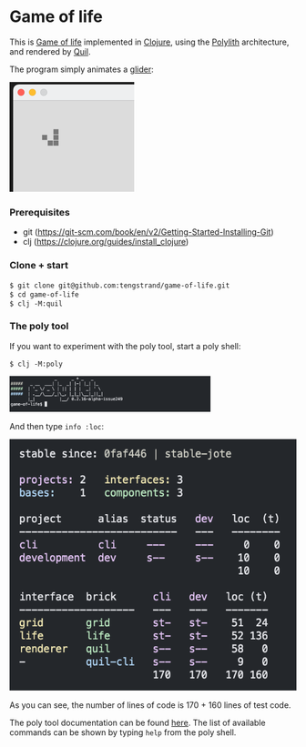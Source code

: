# Game of life

This is [Game of life](https://en.wikipedia.org/wiki/Conway%27s_Game_of_Life) 
implemented in [Clojure](https://clojure.org),
using the [Polylith](https://polylith.gitbook.io/polylith) architecture,
and rendered by [Quil](https://github.com/quil/quil).

The program simply animates a [glider](https://conwaylife.com/wiki/Glider):

![glider.png](glider.png)

### Prerequisites
- git (https://git-scm.com/book/en/v2/Getting-Started-Installing-Git)
- clj (https://clojure.org/guides/install_clojure)

### Clone + start
```
$ git clone git@github.com:tengstrand/game-of-life.git
$ cd game-of-life
$ clj -M:quil
```

### The poly tool ###
If you want to experiment with the poly tool, start a poly shell:

```
$ clj -M:poly
```

<img src="poly-shell.png" width="70%" alt="poly shell">

And then type `info :loc`:

![workspace.png](workspace.png)

As you can see, the number of lines of code is 170 + 160 lines of test code.

The poly tool documentation can be found [here](https://polylith.gitbook.io/poly).
The list of available commands can be shown by typing `help` from the poly shell.
